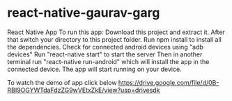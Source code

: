 # react-native-gaurav-garg
React Native App
To run this app:
Download this project and extract it.
After that switch your directory to this project folder.
Run npm install to install all the dependencies.
Check for connected android devices using "adb devices"
Run "react-native start" to start the server 
Then in another terminal run "react-native run-android" which will install the app in the connected device.
The app will start running on your device. 

To watch the demo of app click below
https://drive.google.com/file/d/0B-RBI9OGYWTdaFdzZG9wVEtxZkE/view?usp=drivesdk
